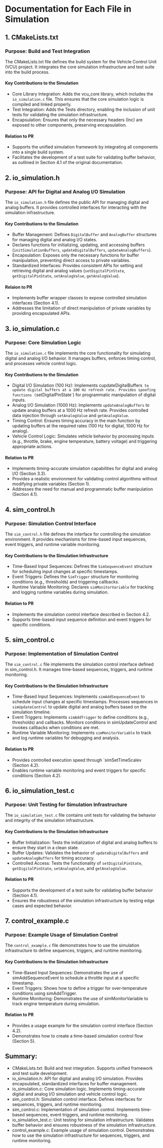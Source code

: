 # Documentation for Each File in Simulation

## 1. CMakeLists.txt
### Purpose: Build and Test Integration
The CMakeLists.txt file defines the build system for the Vehicle Control Unit (VCU) project. It integrates the core simulation infrastructure and test suite into the build process.

#### Key Contributions to the Simulation 
- Core Library Integration:
Adds the vcu_core library, which includes the `io_simulation.c` file. This ensures that the core simulation logic is compiled and linked properly.
- Test Integration:
Adds the Tests directory, enabling the inclusion of unit tests for validating the simulation infrastructure.
- Encapsulation:
Ensures that only the necessary headers (Inc) are exposed to other components, preserving encapsulation.

#### Relation to PR
- Supports the unified simulation framework by integrating all components into a single build system.
- Facilitates the development of a test suite for validating buffer behavior, as outlined in Section 4.1 of the original documentation.

## 2. io_simulation.h
### Purpose: API for Digital and Analog I/O Simulation
The `io_simulation.h` file defines the public API for managing digital and analog buffers. It provides controlled interfaces for interacting with the simulation infrastructure.

#### Key Contributions to the Simulation 
- Buffer Management:
Defines `DigitalBuffer` and `AnalogBuffer` structures for managing digital and analog I/O states.
- Declares functions for initializing, updating, and accessing buffers (`initSimulationBuffers`, `updateDigitalBuffers`, `updateAnalogBuffers`).
- Encapsulation:
Exposes only the necessary functions for buffer manipulation, preventing direct access to private variables.
- Standardized Interfaces:
Provides consistent APIs for setting and retrieving digital and analog values (`setDigitalPinState`, `getDigitalPinState`, `setAnalogValue`, `getAnalogValue`).

#### Relaion to PR
- Implements buffer wrapper classes to expose controlled simulation interfaces (Section 4.1).
- Addresses the limitation of direct manipulation of private variables by providing encapsulated APIs.

## 3. io_simulation.c

### Purpose: Core Simulation Logic
The `io_simulation.c` file implements the core functionality for simulating digital and analog I/O behavior. It manages buffers, enforces timing control, and processes vehicle control logic.

#### Key Contributions to the Simulation 
- Digital I/O Simulation (100 Hz):
Implements cupdateDigitalBuffers` to update digital buffers at a 100 Hz refresh rate.
Provides spoofing functions (`setDigitalPinState`) for programmatic manipulation of digital inputs.
- Analog I/O Simulation (1000 Hz):
Implements `updateAnalogBuffers` to update analog buffers at a 1000 Hz refresh rate.
Provides controlled data injection through `setAnalogValue` and `getAnalogValue`.
- Timing Control:
Ensures timing accuracy in the main function by updating buffers at the required rates (100 Hz for digital, 1000 Hz for analog).
- Vehicle Control Logic:
Simulates vehicle behavior by processing inputs (e.g., throttle, brake, engine temperature, battery voltage) and triggering appropriate actions.

#### Relation to PR
- Implements timing-accurate simulation capabilities for digital and analog I/O (Section 3.3).
- Provides a realistic environment for validating control algorithms without modifying private variables (Section 1).
- Addresses the need for manual and programmatic buffer manipulation (Section 4.1).


## 4. sim_control.h

### Purpose: Simulation Control Interface
The `sim_control.h` file defines the interface for controlling the simulation environment. It provides mechanisms for time-based input sequences, event triggers, and runtime variable monitoring.

#### Key Contributions to the Simulation Infrastructure
- Time-Based Input Sequences:
Defines the `SimSequenceEvent` structure for scheduling input changes at specific timestamps.
- Event Triggers:
Defines the `SimTrigger` structure for monitoring conditions (e.g., thresholds) and triggering callbacks.
- Runtime Variable Monitoring:
Declares `simMonitorVariable` for tracking and logging runtime variables during simulation.

#### Relation to PR
- Implements the simulation control interface described in Section 4.2.
- Supports time-based input sequence definition and event triggers for specific conditions.


## 5. sim_control.c
### Purpose: Implementation of Simulation Control
The `sim_control.c` file implements the simulation control interface defined in sim_control.h. It manages time-based sequences, triggers, and runtime monitoring.

#### Key Contributions to the Simulation Infrastructure
- Time-Based Input Sequences:
Implements `simAddSequenceEvent` to schedule input changes at specific timestamps.
Processes sequences in `simUpdateControl` to update digital and analog buffers based on the simulation timeline.
- Event Triggers:
Implements `simAddTrigger` to define conditions (e.g., thresholds) and callbacks.
Monitors conditions in simUpdateControl and invokes callbacks when conditions are met.
- Runtime Variable Monitoring:
Implements `simMonitorVariable` to track and log runtime variables for debugging and analysis.

#### Relation to PR
- Provides controlled execution speed through `simSetTimeScalev (Section 4.2).
- Enables runtime variable monitoring and event triggers for specific conditions (Section 4.2).

## 6. io_simulation_test.c
### Purpose: Unit Testing for Simulation Infrastructure
The `io_simulation_test.c` file contains unit tests for validating the behavior and integrity of the simulation infrastructure.

#### Key Contributions to the Simulation Infrastructure
- Buffer Initialization:
Tests the initialization of digital and analog buffers to ensure they start in a clean state.
- Buffer Updates:
Validates the behavior of `updateDigitalBuffers` and `updateAnalogBuffers` for timing accuracy.
- Controlled Access:
Tests the functionality of `setDigitalPinState`, `getDigitalPinState`, `setAnalogValue`, and `getAnalogValue`.

#### Relation to PR
- Supports the development of a test suite for validating buffer behavior (Section 4.1).
- Ensures the robustness of the simulation infrastructure by testing edge cases and expected behavior.


## 7. control_example.c
### Purpose: Example Usage of Simulation Control
The `control_example.c` file demonstrates how to use the simulation infrastructure to define sequences, triggers, and runtime monitoring.

#### Key Contributions to the Simulation Infrastructure
- Time-Based Input Sequences:
Demonstrates the use of simAddSequenceEvent to schedule a throttle input at a specific timestamp.
- Event Triggers:
Shows how to define a trigger for over-temperature conditions using simAddTrigger.
- Runtime Monitoring:
Demonstrates the use of simMonitorVariable to track engine temperature during simulation.

#### Relation to PR
- Provides a usage example for the simulation control interface (Section 4.2).
- Demonstrates how to create a time-based simulation control flow (Section 5).



## Summary:
- CMakeLists.txt: Build and test integration. Supports unified framework and test suite development.
- io_simulation.h: API for digital and analog I/O simulation. Provides encapsulated, standardized interfaces for buffer management.
- io_simulation.c: Core simulation logic. Implements timing-accurate digital and analog I/O simulation and vehicle control logic.
- sim_control.h: Simulation control interface. Defines interfaces for sequences, triggers, and runtime monitoring.
- sim_control.c: Implementation of simulation control. Implements time-based sequences, event triggers, and runtime monitoring.
- io_simulation_test.c: Unit testing for simulation infrastructure. Validates buffer behavior and ensures robustness of the simulation infrastructure.
- control_example.c: Example usage of simulation control. Demonstrates how to use the simulation infrastructure for sequences, triggers, and runtime monitoring.